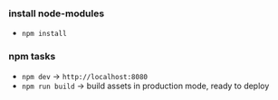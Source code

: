 ### install node-modules
* `npm install`

### npm tasks
* `npm dev` -> `http://localhost:8080` 
* `npm run build` -> build assets in production mode, ready to deploy
